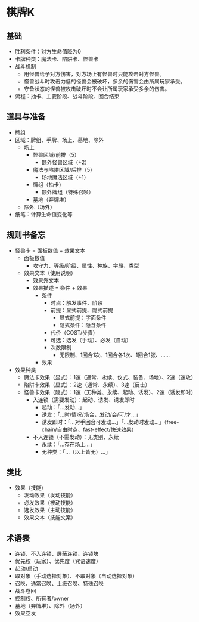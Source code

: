 # 棋牌K
## 基础
- 胜利条件：对方生命值降为0
- 卡牌种类：魔法卡、陷阱卡、怪兽卡 
- 战斗机制
  - 用怪兽给予对方伤害，对方场上有怪兽时只能攻击对方怪兽。
  - 怪兽战斗时攻击力低的怪兽会被破坏，多余的伤害会由所属玩家承受。
  - 守备状态的怪兽被攻击破坏时不会让所属玩家承受多余的伤害。
- 流程：抽卡、主要阶段、战斗阶段、回合结束
## 道具与准备
- 牌组
- 区域：牌组、手牌、场上、墓地、除外
  - 场上
    - 怪兽区域/前排（5）
      - 额外怪兽区域（+2）
    - 魔法与陷阱区域/后排（5）
      - 场地魔法区域（+1）
    - 牌组（抽卡）
      - 额外牌组（特殊召唤）
    - 墓地（弃牌堆）
  - 除外（场外）
- 纸笔：计算生命值变化等
## 规则书备忘
- 怪兽卡 = 面板数值 + 效果文本
  - 面板数值
    - 攻守力、等级/阶级、属性、种族、字段、类型
  - 效果文本（使用说明）
    - 效果外文本
    - 效果描述 = 条件 + 效果
      - 条件
        - 时点：触发事件、阶段
        - 前提：显式前提、隐式前提
          - 显式前提：字面条件
          - 隐式条件：隐含条件 
        - 代价（COST/步骤）
        - 可选：选发（手动）、必发（自动）
        - 次数限制
          - 无限制、1回合1次、1回合各1次、1回合1张、……
      - 效果
- 效果种类
  - 魔法卡效果（显式）：1速（通常、永续、仪式、装备、场地）、2速（速攻）
  - 陷阱卡效果（显式）：2速（通常、永续）、3速（反击）
  - 怪兽卡效果（隐式）：1速（无种类、永续、起动、诱发）、2速（诱发即时）
    - 入连锁（需要发动）：起动、诱发、诱发即时
      - 起动：「…发动…」
      - 诱发：「…时/情况/场合，发动/会/可/才…」
      - 诱发即时：「…对手回合可发动…」「…发动时发动…」（free-chain/自由时点、fast-effect/快速效果）
    - 不入连锁（不需发动）：无类别、永续
      - 永续：「…存在场上…」
      - 无种类：「…（以上皆无）…」
## 类比
- 效果（技能）
  - 发动效果（发动技能）
  - 必发效果（被动技能）
  - 选发效果（主动技能）
  - 效果文本（技能文案）
## 术语表
- 连锁、不入连锁、屏蔽连锁、连锁块
- 优先权（玩家）、优先度（咒语速度）
- 起动/启动
- 取对象（手动选择对象）、不取对象（自动选择对象）
- 召唤、通常召唤、上级召唤、特殊召唤
- 战斗卷回
- 控制权、所有者/owner
- 墓地（弃牌堆）、除外（场外）
- 效果空发

